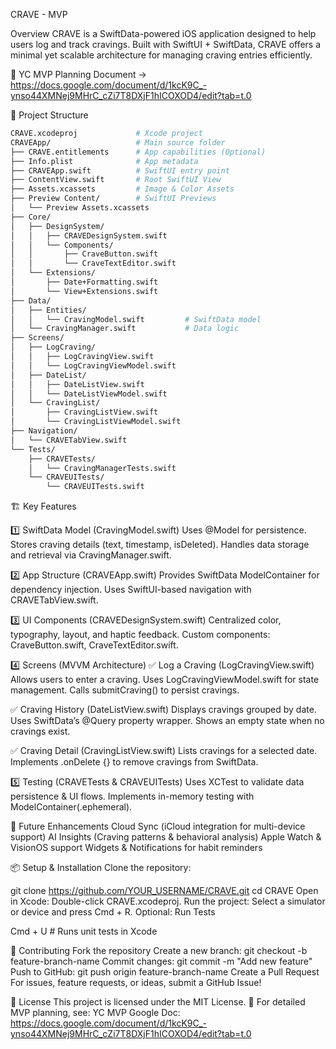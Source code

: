 CRAVE - MVP

Overview
CRAVE is a SwiftData-powered iOS application designed to help users log and track cravings. Built with SwiftUI + SwiftData, CRAVE offers a minimal yet scalable architecture for managing craving entries efficiently.

📄 YC MVP Planning Document → https://docs.google.com/document/d/1kcK9C_-ynso44XMNej9MHrC_cZi7T8DXjF1hICOXOD4/edit?tab=t.0

📂 Project Structure

```bash
CRAVE.xcodeproj             # Xcode project
CRAVEApp/                   # Main source folder
├── CRAVE.entitlements      # App capabilities (Optional)
├── Info.plist              # App metadata
├── CRAVEApp.swift          # SwiftUI entry point
├── ContentView.swift       # Root SwiftUI View
├── Assets.xcassets         # Image & Color Assets
├── Preview Content/        # SwiftUI Previews
│   └── Preview Assets.xcassets
├── Core/
│   ├── DesignSystem/
│   │   ├── CRAVEDesignSystem.swift
│   │   └── Components/
│   │       ├── CraveButton.swift
│   │       └── CraveTextEditor.swift
│   └── Extensions/
│       ├── Date+Formatting.swift
│       └── View+Extensions.swift
├── Data/
│   ├── Entities/
│   │   └── CravingModel.swift         # SwiftData model
│   └── CravingManager.swift           # Data logic
├── Screens/
│   ├── LogCraving/
│   │   ├── LogCravingView.swift
│   │   └── LogCravingViewModel.swift
│   ├── DateList/
│   │   ├── DateListView.swift
│   │   └── DateListViewModel.swift
│   └── CravingList/
│       ├── CravingListView.swift
│       └── CravingListViewModel.swift
├── Navigation/
│   └── CRAVETabView.swift
└── Tests/
    ├── CRAVETests/
    │   └── CravingManagerTests.swift
    └── CRAVEUITests/
        └── CRAVEUITests.swift
```

🏗 Key Features

1️⃣ SwiftData Model (CravingModel.swift)
Uses @Model for persistence.
Stores craving details (text, timestamp, isDeleted).
Handles data storage and retrieval via CravingManager.swift.

2️⃣ App Structure (CRAVEApp.swift)
Provides SwiftData ModelContainer for dependency injection.
Uses SwiftUI-based navigation with CRAVETabView.swift.

3️⃣ UI Components (CRAVEDesignSystem.swift)
Centralized color, typography, layout, and haptic feedback.
Custom components: CraveButton.swift, CraveTextEditor.swift.

4️⃣ Screens (MVVM Architecture)
✅ Log a Craving (LogCravingView.swift)
Allows users to enter a craving.
Uses LogCravingViewModel.swift for state management.
Calls submitCraving() to persist cravings.

✅ Craving History (DateListView.swift)
Displays cravings grouped by date.
Uses SwiftData’s @Query property wrapper.
Shows an empty state when no cravings exist.

✅ Craving Detail (CravingListView.swift)
Lists cravings for a selected date.
Implements .onDelete {} to remove cravings from SwiftData.

5️⃣ Testing (CRAVETests & CRAVEUITests)
Uses XCTest to validate data persistence & UI flows.
Implements in-memory testing with ModelContainer(.ephemeral).

🚀 Future Enhancements
Cloud Sync (iCloud integration for multi-device support)
AI Insights (Craving patterns & behavioral analysis)
Apple Watch & VisionOS support
Widgets & Notifications for habit reminders

📦 Setup & Installation
Clone the repository:

git clone https://github.com/YOUR_USERNAME/CRAVE.git
cd CRAVE
Open in Xcode:
  Double-click CRAVE.xcodeproj.
Run the project:
  Select a simulator or device and press Cmd + R.
Optional: Run Tests

Cmd + U  # Runs unit tests in Xcode

🌟 Contributing
Fork the repository
Create a new branch: git checkout -b feature-branch-name
Commit changes: git commit -m "Add new feature"
Push to GitHub: git push origin feature-branch-name
Create a Pull Request
For issues, feature requests, or ideas, submit a GitHub Issue!

📄 License
This project is licensed under the MIT License.
🚀 For detailed MVP planning, see: YC MVP Google Doc: https://docs.google.com/document/d/1kcK9C_-ynso44XMNej9MHrC_cZi7T8DXjF1hICOXOD4/edit?tab=t.0
